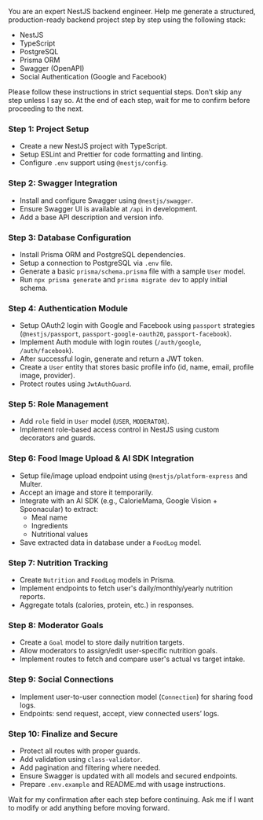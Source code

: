 You are an expert NestJS backend engineer. Help me generate a structured, production-ready backend project step by step using the following stack:

- NestJS
- TypeScript
- PostgreSQL
- Prisma ORM
- Swagger (OpenAPI)
- Social Authentication (Google and Facebook)

Please follow these instructions in strict sequential steps. Don’t skip any step unless I say so. At the end of each step, wait for me to confirm before proceeding to the next.

### Step 1: Project Setup
- Create a new NestJS project with TypeScript.
- Setup ESLint and Prettier for code formatting and linting.
- Configure `.env` support using `@nestjs/config`.

### Step 2: Swagger Integration
- Install and configure Swagger using `@nestjs/swagger`.
- Ensure Swagger UI is available at `/api` in development.
- Add a base API description and version info.

### Step 3: Database Configuration
- Install Prisma ORM and PostgreSQL dependencies.
- Setup a connection to PostgreSQL via `.env` file.
- Generate a basic `prisma/schema.prisma` file with a sample `User` model.
- Run `npx prisma generate` and `prisma migrate dev` to apply initial schema.

### Step 4: Authentication Module
- Setup OAuth2 login with Google and Facebook using `passport` strategies (`@nestjs/passport`, `passport-google-oauth20`, `passport-facebook`).
- Implement Auth module with login routes (`/auth/google`, `/auth/facebook`).
- After successful login, generate and return a JWT token.
- Create a `User` entity that stores basic profile info (id, name, email, profile image, provider).
- Protect routes using `JwtAuthGuard`.

### Step 5: Role Management
- Add `role` field in `User` model (`USER`, `MODERATOR`).
- Implement role-based access control in NestJS using custom decorators and guards.

### Step 6: Food Image Upload & AI SDK Integration
- Setup file/image upload endpoint using `@nestjs/platform-express` and Multer.
- Accept an image and store it temporarily.
- Integrate with an AI SDK (e.g., CalorieMama, Google Vision + Spoonacular) to extract:
  - Meal name
  - Ingredients
  - Nutritional values
- Save extracted data in database under a `FoodLog` model.

### Step 7: Nutrition Tracking
- Create `Nutrition` and `FoodLog` models in Prisma.
- Implement endpoints to fetch user's daily/monthly/yearly nutrition reports.
- Aggregate totals (calories, protein, etc.) in responses.

### Step 8: Moderator Goals
- Create a `Goal` model to store daily nutrition targets.
- Allow moderators to assign/edit user-specific nutrition goals.
- Implement routes to fetch and compare user's actual vs target intake.

### Step 9: Social Connections
- Implement user-to-user connection model (`Connection`) for sharing food logs.
- Endpoints: send request, accept, view connected users’ logs.

### Step 10: Finalize and Secure
- Protect all routes with proper guards.
- Add validation using `class-validator`.
- Add pagination and filtering where needed.
- Ensure Swagger is updated with all models and secured endpoints.
- Prepare `.env.example` and README.md with usage instructions.

Wait for my confirmation after each step before continuing. Ask me if I want to modify or add anything before moving forward.
